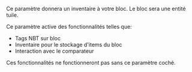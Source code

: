 Ce paramètre donnera un inventaire à votre bloc. Le bloc sera une entité tuile.

Ce paramètre active des fonctionnalités telles que:
* Tags NBT sur bloc
* Inventaire pour le stockage d'items du bloc
* Interaction avec le comparateur

Ces fonctionnalités ne fonctionneront pas sans ce paramètre coché.